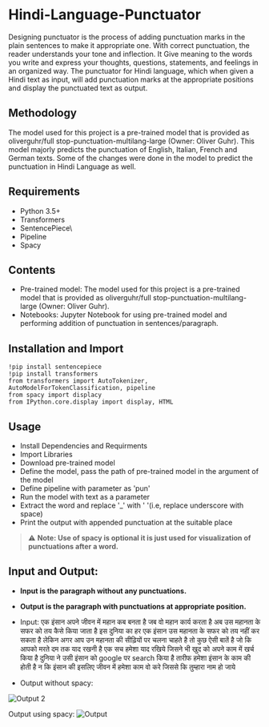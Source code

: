 # Hindi-Language-Punctuator
Designing punctuator is the process of adding punctuation marks in the plain sentences to make it appropriate one. With correct punctuation, the reader understands your tone and inflection. It Give meaning to the words you write and express your thoughts, questions, statements, and feelings in an organized way. The punctuator for Hindi language, which when given a Hindi text as input, will add punctuation marks at the appropriate positions and display the punctuated text as output. 

## Methodology
The model used for this project is a pre-trained model that is provided as  oliverguhr/full stop-punctuation-multilang-large (Owner: Oliver Guhr).
This model majorly predicts the punctuation of English, Italian, French and German texts. Some of the changes were done in the model to predict the punctuation in Hindi Language as well.

## Requirements
* Python 3.5+
* Transformers
* SentencePiece\
* Pipeline
* Spacy

## Contents
* Pre-trained model: The model used for this project is a pre-trained model that is provided as  oliverguhr/full stop-punctuation-multilang-large (Owner: Oliver Guhr).
* Notebooks: Jupyter Notebook for using pre-trained model and performing addition of punctuation in sentences/paragraph.

## Installation and Import
```
!pip install sentencepiece
!pip install transformers
from transformers import AutoTokenizer, AutoModelForTokenClassification, pipeline
from spacy import displacy
from IPython.core.display import display, HTML
```

## Usage
* Install Dependencies and Requirments
* Import Libraries
* Download pre-trained model
* Define the model, pass the path of pre-trained model in the argument of the model
* Define pipeline with parameter as 'pun'
* Run the model with text as a parameter
* Extract the word and replace '_' with ' '(i.e, replace underscore with space)
* Print the output with appended punctuation at the suitable place

> :warning: **Note: Use of spacy is optional it is just used for visualization of punctuations after a word.**

## Input and Output:
* **Input is the paragraph without any punctuations.**
* **Output is the paragraph with punctuations at appropriate position.**
* Input: एक इंसान अपने जीवन में महान कब बनता है जब वो महान कार्य करता है अब उस महानता के सफर को तय कैसे किया जाता है इस दुनिया का हर एक इंसान उस महानता के सफर को तय नहीं कर सकता है लेकिन अगर आप उन महानता की सीढ़ियों पर चलना चाहते है तो कुछ ऐसी बातें है जो कि आपको मरते दम तक याद रखनी है एक सच हमेशा याद रखिये जिसने भी खुद को अपने काम में खर्च किया है दुनिया ने उसी इंसान को google पर search किया है तारीफ हमेशा इंसान के काम की होती है न कि इंसान की इसलिए जीवन में हमेशा काम वो करे जिससे कि तुम्हारा नाम हो जाये

* Output without spacy:

![Output 2](https://user-images.githubusercontent.com/90191522/219960108-14ee3881-dc3e-43a8-ae21-fb0f1528edf4.png)

Output using spacy: 
![Output](https://user-images.githubusercontent.com/90191522/219959637-4cdcbd1c-b7dc-450a-933f-1650f36d28ce.png)

